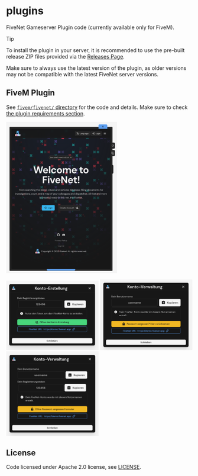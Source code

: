 # plugins

FiveNet Gameserver Plugin code (currently available only for FiveM).

> [!TIP]
> To install the plugin in your server, it is recommended to use the pre-built release ZIP files provided via the [Releases Page](https://github.com/fivenet-app/plugins/releases).
>
> Make sure to always use the latest version of the plugin, as older versions may not be compatible with the latest FiveNet server versions.

## FiveM Plugin

See [`fivem/fivenet/` directory](fivem/fivenet/) for the code and details. Make sure to check [the plugin requirements section](fivem/fivenet/README.md#requirements).

<a href=".images/fivem/tablet-ui.png"><img alt="FiveNet FiveM Tablet UI" src=".images/fivem/tablet-ui.png" width="300" /></a>

<a href=".images/fivem/account-creation.png"><img alt="FiveNet FiveM Account Creation UI" src=".images/fivem/account-creation.png" width="250" /></a>
<a href=".images/fivem/account-management.png"><img alt="FiveNet FiveM Account Management UI" src=".images/fivem/account-management.png" width="250" /></a>
<a href=".images/fivem/account-management-password-reset.png"><img alt="FiveNet FiveM Account Password Reset UI" src=".images/fivem/account-management-password-reset.png" width="250" /></a>

## License

Code licensed under Apache 2.0 license, see [LICENSE](LICENSE).
